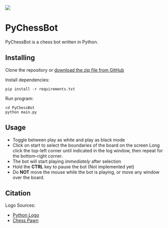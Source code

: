 ![](https://i.imgur.com/rsUIlVr.png?1)

# PyChessBot

PyChessBot is a chess bot written in Python. 

Installing
----------

Clone the repository or [download the zip file from GitHub](https://github.com/LouisAsanaka/PyChessBot/archive/master.zip)

Install dependencies:

    pip install -r requirements.txt
    
Run program:

    cd PyChessBot
    python main.py
    
Usage
-----

- Toggle between play as white and play as black mode
- Click on start to select the boundaries of the board on the screen
Long click the top-left corner until indicated in the log window,
then repeat for the bottom-right corner.
- The bot will start playing _immediately_ after selection
- Hold the **CTRL** key to pause the bot (Not implemented yet)
- Do **NOT** move the mouse while the bot is playing, or move any window
over the board.

Citation
--------
Logo Sources:
- [Python Logo](https://commons.wikimedia.org/wiki/File:Python-logo-notext.svg)
- [Chess Pawn](https://www.clipartmax.com/middle/m2H7i8b1m2H7m2b1_pawn-chess-figure-chess/)